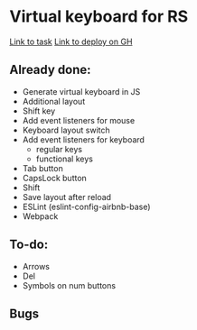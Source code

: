 # Virtual keyboard for RS 
[Link to task](https://github.com/rolling-scopes-school/tasks/blob/master/tasks/virtual-keyboard/virtual-keyboard-en.md)
[Link to deploy on GH](https://emp74ark.github.io/rs-keyboard/)
## Already done:
- Generate virtual keyboard in JS
- Additional layout
- Shift key
- Add event listeners for mouse
- Keyboard layout switch
- Add event listeners for keyboard
    * regular keys
    * functional keys
- Tab button
- CapsLock button
- Shift
- Save layout after reload
- ESLint (eslint-config-airbnb-base)
- Webpack
## To-do:
- Arrows
- Del
- Symbols on num buttons
## Bugs
